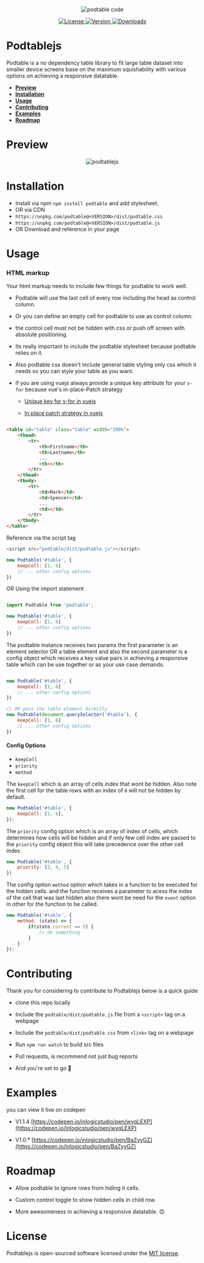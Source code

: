<p align="center"><img src="/art/code.png" alt="podtable code"></p>

<p align="center">
    <a href="https://github.com/inlogicstudio/podtable">
        <img src="https://badgen.net/github/license/inlogicstudio/podtable?color=green" alt="License">
    </a>
    <a href="https://www.npmjs.com/package/podtable">
        <img src="https://badgen.net/npm/v/podtable?color=red" alt="Version">
    </a>
    <a href="https://www.npmjs.com/package/podtable">
        <img src="https://badgen.net/npm/dt/podtable" alt="Downloads">
    </a>
</p>

# Podtablejs

Podtable is a no dependency table library to fit large table dataset into smaller device screens base on the maximum squishability with various options on achieving a responsive datatable.

- [**Preview**](#preview)
- [**Installation**](#installation)
- [**Usage**](#usage)
- [**Contributing**](#contributing)
- [**Examples**](#examples)
- [**Roadmap**](#roadmap)


# Preview

<p align="center">
    <img src="art/podtablejs.png" alt="podtablejs">
</p>

# Installation

* Install via npm `npm install podtable` and add stylesheet.
* OR via CDN 
*  `https://unpkg.com/podtable@<VERSION>/dist/podtable.css`
*  `https://unpkg.com/podtable@<VERSION>/dist/podtable.js`
* OR Download and reference in your page


# Usage

### HTML markup

Your html markup needs to include few things for podtable to work well.

* Podtable will use the last cell of every row including the head as control column.

* Or you can define an empty cell for podtable to use as control column.

* the control cell must not be hidden with css or push off screen with absolute positioning.

* Its really important to include the podtable stylesheet because podtable relies on it.

* Also podtable css doesn't include general table styling only css which it needs so you can style your table as you want.

* if you are using vuejs always provide a unique key attribute for your `v-for` because vue's in-place-Patch strategy 
  * [Unique key for v-for in vuejs](https://stackoverflow.com/questions/56726147/why-does-vue-use-its-in-place-patch-though-im-binding-a-key-in-v-for-loop)

  * [In place patch strategy in vuejs](https://v3.vuejs.org/guide/list.html#maintaining-state)


```html

<table id="table" class="table" width="100%">
    <thead>
        <tr>
            <th>Firstname</th>
            <th>Lastname</th>
            ...
            <th></th>
        </tr>
    </thead>
    <tbody>
        <tr>
            <td>Mark</td>
            <td>Spencer</td>
            ...
            <td></td>
        </tr>
    </tbody>
</table>

```

Reference via the script tag

```js
<script src="podtable/dist/podtable.js"></script> 

new Podtable('#table', {
    keepCell: [1, 6]
    // ... other config options
})

```

OR Using the import statement 

```js

import Podtable from 'podtable';

new Podtable('#table', {
    keepCell: [1, 6]
    // ... other config options
})

```

The podtable instance receives two params the first parameter is an element selector OR a table element and also the second parameter is a config object which receives a key value pairs in achieving a responsive table which can be use together or as your use case demands.

```js

new Podtable('#table', {
    keepCell: [1, 6]
    // ... other config options
})

// OR pass the table element directly
new Podtable(document.querySelector('#table'), {
    keepCell: [1, 6]
    // ... other config options
})

```

#### Config Options

* `KeepCell`
* `priority`
* `method`

The `keepCell` which is an array of cells index that wont be hidden.
Also note the first cell for the table rows with an index of `0` will not be hidden by default.

```js
new Podtable('#table', {
    keepCell: [1, 6],
});
```

The `priority` config option which is an array of index of cells, which determines how cells will be hidden and if only few cell index are passed to the `priority` config object this will take precedence over the other cell index.

```js
new Podtable('#table', {
    priority: [2, 4, 5]
})
```
The config option `method` option which takes in a function to be executed for the hidden cells. and the function receives a parameter to acess the index of the cell that was last hidden also there wont be need for the `event` option in other for the function to be called.

```js
new Podtable('#table', {
    method: (state) => {
        if(state.current == 5) {
            // do something
        }
    }
});
```


# Contributing

Thank you for considering to contribute to Podtablejs below is a quick guide

* clone this repo locally

* Include the `podtable/dist/podtable.js` file from a `<script>` tag on a webpage
* Include the  `podtable/dist/podtable.css` from `<link>` tag on a webpage

* Run  `npm run watch` to build src files

* Pull requests, is recommend not just bug reports 
* And you're set to go &#128079;


# Examples
you can view it live on codepen

* V1.1.4 [https://codepen.io/inlogicstudio/pen/wvqLEXP](https://codepen.io/inlogicstudio/pen/wvqLEXP)

* V1.0.* [https://codepen.io/inlogicstudio/pen/BaZyyGZ](https://codepen.io/inlogicstudio/pen/BaZyyGZ) 

# Roadmap
* Allow podtable to ignore rows from hiding it cells.

* Custom control toggle to show hidden cells in child row.

* More awesomeness in achieving a responsive datatable. &#128522;

# License

Podtablejs is open-sourced software licensed under the [MIT license](LICENSE.md).